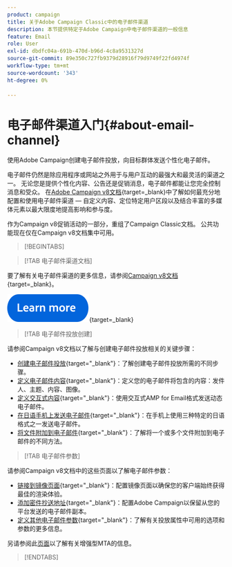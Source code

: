 ```yaml
---
product: campaign
title: 关于Adobe Campaign Classic中的电子邮件渠道
description: 本节提供特定于Adobe Campaign中电子邮件渠道的一般信息
feature: Email
role: User
exl-id: dbdfc04a-691b-470d-b96d-4c8a9531327d
source-git-commit: 89e350c727fb9379d28916f79d9749f22fd4974f
workflow-type: tm+mt
source-wordcount: '343'
ht-degree: 0%

---
```


# 电子邮件渠道入门{#about-email-channel}

使用Adobe Campaign创建电子邮件投放，向目标群体发送个性化电子邮件。

电子邮件仍然是除应用程序或网站之外用于与用户互动的最强大和最灵活的渠道之一。 无论您是提供个性化内容、公告还是促销消息，电子邮件都能让您完全控制消息和受众。 在[Adobe Campaign v8文档](https://experienceleague.adobe.com/zh-hans/docs/campaign/campaign-v8/send/emails/email){target=_blank}中了解如何最充分地配置和使用电子邮件渠道 — 自定义内容、定位特定用户区段以及结合丰富的多媒体元素以最大限度地提高影响和参与度。

作为Campaign v8促销活动的一部分，重组了Campaign Classic文档。 公共功能现在仅在Campaign v8文档集中可用。


>[!BEGINTABS]

>[!TAB 电子邮件渠道文档]

要了解有关电子邮件渠道的更多信息，请参阅[Campaign v8文档](https://experienceleague.adobe.com/zh-hans/docs/campaign/campaign-v8/send/emails/email){target=_blank}。


[![image](../../assets/do-not-localize/learn-more-button.svg)](https://experienceleague.adobe.com/zh-hans/docs/campaign/campaign-v8/send/emails/email){target=_blank}


>[!TAB 电子邮件投放创建]

请参阅Campaign v8文档以了解与创建电子邮件投放相关的关键步骤：

* [创建电子邮件投放](https://experienceleague.adobe.com/docs/campaign/campaign-v8/send/emails/email.html?lang=zh-Hans){target="_blank"}：了解创建电子邮件投放所需的不同步骤。
* [定义电子邮件内容](https://experienceleague.adobe.com/docs/campaign/campaign-v8/send/emails/defining-the-email-content.html?lang=zh-Hans){target="_blank"}：定义您的电子邮件将包含的内容：发件人、主题、内容、图像。
* [定义交互式内容](https://experienceleague.adobe.com/docs/campaign/campaign-v8/send/emails/defining-interactive-content.html?lang=zh-Hans){target="_blank"}：使用交互式AMP for Email格式发送动态电子邮件。
* [在日语手机上发送电子邮件](https://experienceleague.adobe.com/docs/campaign/campaign-v8/send/emails/sending-emails-on-japanese-mobiles.html?lang=zh-Hans){target="_blank"}：在手机上使用三种特定的日语格式之一发送电子邮件。
* [将文件附加到电子邮件](https://experienceleague.adobe.com/docs/campaign/campaign-v8/send/emails/attaching-files.html?lang=zh-Hans){target="_blank"}：了解将一个或多个文件附加到电子邮件的不同方法。


>[!TAB 电子邮件参数]

请参阅Campaign v8文档中的这些页面以了解电子邮件参数：

* [链接到镜像页面](https://experienceleague.adobe.com/docs/campaign/campaign-v8/send/emails/mirror-page.html?lang=zh-Hans){target="_blank"}：配置镜像页面以确保您的客户端始终获得最佳的渲染体验。
* [添加密件抄送地址](https://experienceleague.adobe.com/docs/campaign/campaign-v8/send/emails/email-bcc.html?lang=zh-Hans){target="_blank"}：配置Adobe Campaign以保留从您的平台发送的电子邮件副本。
* [定义其他电子邮件参数](https://experienceleague.adobe.com/docs/campaign/campaign-v8/send/emails/email-parameters.html?lang=zh-Hans){target="_blank"}：了解有关投放属性中可用的选项和参数的更多信息。

另请参阅此[页面](sending-with-enhanced-mta.md)以了解有关增强型MTA的信息。

>[!ENDTABS]





<!--
Adobe Campaign lets you mass deliver personalized electronic messages to a target population.

Before starting sending emails:

* Make sure recipient profiles contain at least an email address.
* Learn more about the Adobe Campaign [Delivery best practices](delivery-best-practices.md).
* Read out these sections to learn more about Deliverability: [Deliverability management in Campaign](about-deliverability.md) and [Deliverability best practices guide](https://experienceleague.adobe.com/docs/deliverability-learn/deliverability-best-practice-guide/introduction.html?lang=zh-Hans).

The key steps to send an email are as follows:

* [Create an email delivery](creating-an-email-delivery.md)
* [Define the target population](steps-defining-the-target-population.md)
* [Define the email content](defining-the-email-content.md)
* [Send the email](sending-messages.md)
* [Monitor the delivery](about-delivery-monitoring.md)

The sections below provide information that is specific to the email channel. For global information on how to create a delivery, refer to [this section](steps-about-delivery-creation-steps.md).
-->